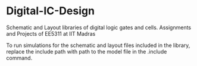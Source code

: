 # Digital-IC-Design
Schematic and Layout libraries of digital logic gates and cells. Assignments and Projects of EE5311 at IIT Madras


To run simulations for the schematic and layout files included in the library, replace the include path with path to the model file in the .include command.
